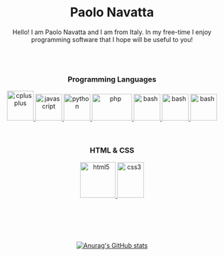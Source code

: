 <h1 align="center">Paolo Navatta</h1>

<p align="center">Hello! I am Paolo Navatta and I am from Italy. In my free-time I enjoy programming software that I hope will be useful to you!</p>
<br>
<br>
<h3 align="center">Programming Languages</h1>

<p align="center">
  <a href="https://isocpp.org/" target="_blank" rel="noreferrer">
    <img src="https://upload.wikimedia.org/wikipedia/commons/thumb/1/18/ISO_C%2B%2B_Logo.svg/800px-ISO_C%2B%2B_Logo.svg.png" alt="cplusplus" width="60" height="67"/>
  </a>
  <a href="https://developer.mozilla.org/en-US/docs/Web/JavaScript" target="_blank" rel="noreferrer">
    <img src="https://upload.wikimedia.org/wikipedia/commons/9/99/Unofficial_JavaScript_logo_2.svg" alt="javascript" width="60" height="60" />
  </a> 
  <a href="https://www.python.org" target="_blank" rel="noreferrer">
    <img src="https://upload.wikimedia.org/wikipedia/commons/c/c3/Python-logo-notext.svg" alt="python" width="60" height="60"/>
  </a>
  <a href="https://www.php.org" target="_blank" rel="noreferrer">
    <img src="https://upload.wikimedia.org/wikipedia/commons/thumb/2/27/PHP-logo.svg/711px-PHP-logo.svg.png" alt="php" width="90" height="60"/>
  </a>
    <a href="https://	www.gnu.org/software/bash/" target="_blank" rel="noreferrer">
    <img src="https://encrypted-tbn0.gstatic.com/images?q=tbn:ANd9GcQijxslpk0RaBGuj_JA0eAE_FcWHqB9oNdVHT8bx8Y&s" alt="bash" width="60" height="60"/>
  </a>
      <a href="https://learn.microsoft.com/it-it/powershell/" target="_blank" rel="noreferrer">
    <img src="https://upload.wikimedia.org/wikipedia/commons/a/af/PowerShell_Core_6.0_icon.png" alt="bash" width="60" height="60"/>
  </a>
  <a href="https://www.ruby-lang.org/" target="_blank" rel="noreferrer">
    <img src="https://upload.wikimedia.org/wikipedia/commons/thumb/7/73/Ruby_logo.svg/1024px-Ruby_logo.svg.png" alt="bash" width="60" height="60"/>
  </a>
</p>
<br>
<h3 align="center">HTML & CSS</h1>

<p align="center">
  <a href="https://html.spec.whatwg.org/" target="_blank" rel="noreferrer">
    <img src="https://upload.wikimedia.org/wikipedia/commons/thumb/6/61/HTML5_logo_and_wordmark.svg/1024px-HTML5_logo_and_wordmark.svg.png" alt="html5" width="80" height="80"/>
  </a>
  <a href="https://www.w3.org/TR/CSS/" target="_blank" rel="noreferrer">
    <img src="https://upload.wikimedia.org/wikipedia/commons/thumb/d/d5/CSS3_logo_and_wordmark.svg/800px-CSS3_logo_and_wordmark.svg.png" alt="css3" width="60" height="80"/>
  </a>
</p>
<br>
<br>
<br>
<br>
<div align="center">
  
  [![Anurag's GitHub stats](https://github-readme-stats.vercel.app/api?username=navattapaolo)](https://github.com/navattapaolo/github-readme-stats)
</div>
